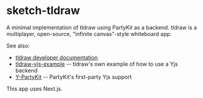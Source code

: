 # sketch-tldraw

A minimal implementation of tldraw using PartyKit as a backend. tldraw is a multiplayer, open-source, "infinite canvas"-style whiteboard app.

See also:

- [tldraw developer documentation](https://tldraw.dev)
- [tldraw-yjs-example](https://github.com/tldraw/tldraw-yjs-example) -- tldraw's own example of how to use a Yjs backend
- [Y-PartyKit](https://docs.partykit.io/reference/y-partykit-api/) -- PartyKit's first-party Yjs support

This app uses Next.js.
